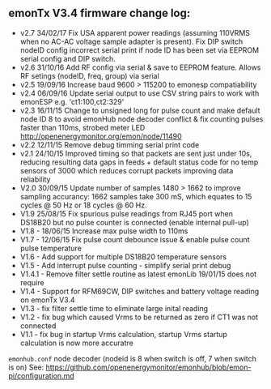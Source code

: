 ## emonTx V3.4 firmware change log:


- v2.7   34/02/17 Fix USA apparent power readings (assuming 110VRMS when no AC-AC voltage sample adapter is present). Fix DIP switch nodeID config incorrect serial print if node ID has been set via EEPROM serial config and DIP switch.
- v2.6   31/10/16 Add RF config via serial & save to EEPROM feature. Allows RF setings (nodeID, freq, group) via serial
- v2.5   19/09/16 Increase baud 9600 > 115200 to emonesp compatiability
- v2.4   06/09/16 Update serial output to use CSV string pairs to work with emonESP e.g. 'ct1:100,ct2:329'
- v2.3   16/11/15 Change to unsigned long for pulse count and make default node ID 8 to avoid emonHub node decoder conflict & fix counting pulses faster than 110ms, strobed meter LED http://openenergymonitor.org/emon/node/11490
- v2.2   12/11/15 Remove debug timming serial print code
- v2.1   24/10/15 Improved timing so that packets are sent just under 10s, reducing resulting data gaps in feeds + default status code for no temp sensors of 3000 which reduces corrupt packets improving data reliability
- V2.0   30/09/15 Update number of samples 1480 > 1662 to improve sampling accurancy: 1662 samples take 300 mS, which equates to 15 cycles @ 50 Hz or 18 cycles @ 60 Hz.
- V1.9   25/08/15 Fix spurious pulse readings from RJ45 port when DS18B20 but no pulse counter is connected (enable internal pull-up)
- V1.8 - 18/06/15 Increase max pulse width to 110ms
- V1.7 - 12/06/15 Fix pulse count debounce issue & enable pulse count pulse temperature
- V1.6 - Add support for multiple DS18B20 temperature sensors
- V1.5 - Add interrupt pulse counting - simplify serial print debug
- V1.4.1 - Remove filter settle routine as latest emonLib 19/01/15 does not require
- V1.4 - Support for RFM69CW, DIP switches and battery voltage reading on emonTx V3.4
- V1.3 - fix filter settle time to eliminate large inital reading
- V1.2 - fix bug which caused Vrms to be returned as zero if CT1 was not connected
- V1.1 - fix bug in startup Vrms calculation, startup Vrms startup calculation is now more accuratre

`emonhub.conf` node decoder (nodeid is 8 when switch is off, 7 when switch is on)
See: https://github.com/openenergymonitor/emonhub/blob/emon-pi/configuration.md
